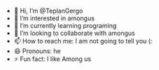 - 👋 Hi, I’m @TeplanGergo
- 👀 I’m interested in amongus
- 🌱 I’m currently learning programing
- 💞️ I’m looking to collaborate with amongus
- 📫 How to reach me: I am  not going to tell you (:
- 😄 Pronouns: he
- ⚡ Fun fact: I like Among us

<!---
TeplanGergo/TeplanGergo is a ✨ special ✨ repository because its `README.md` (this file) appears on your GitHub profile.
You can click the Preview link to take a look at your changes.
--->
